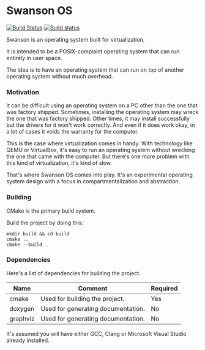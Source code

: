 Swanson OS
==========

[![Build Status](https://travis-ci.org/tay10r/swanson_os.svg?branch=master)](https://travis-ci.org/tay10r/swanson_os)
[![Build status](https://ci.appveyor.com/api/projects/status/9ydfcp7s3t6pp4u8/branch/master?svg=true)](https://ci.appveyor.com/project/tholberton/swanson-os/branch/master)

Swanson is an operating system built for virtualization.

It is intended to be a POSIX-complaint operating system that can run entirely in user space.

The idea is to have an operating system that can run on top of another operating system without much overhead.

### Motivation

It can be difficult using an operating system on a PC other than the one that was factory shipped.
Sometimes, installing the operating system may wreck the one that was factory shipped.
Other times, it may install successfully but the drivers for it won't work correctly.
And even if it does work okay, in a lot of cases it voids the warranty for the computer.

This is the case where virtualization comes in handy.
With technology like QEMU or VirtualBox, it's easy to run an operating system without wrecking the one that came with the computer.
But there's one more problem with this kind of virtualization, it's kind of slow.

That's where Swanson OS comes into play.
It's an experimental operating system design with a focus in compartmentalization and abstraction.

### Building

CMake is the primary build system.

Build the project by doing this:

```
mkdir build && cd build
cmake ..
cmake --build .
```

### Dependencies

Here's a list of dependencies for building the project.

| Name     | Comment                            | Required |
|----------|------------------------------------|----------|
| cmake    | Used for building the project.     | Yes      |
| doxygen  | Used for generating documentation. | No       |
| graphviz | Used for generating documentation. | No       |

It's assumed you will have either GCC, Clang or Microsoft Visual Studio already installed.

